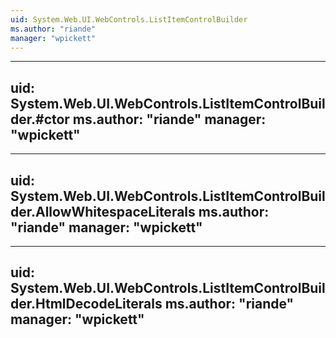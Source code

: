 ```yaml
---
uid: System.Web.UI.WebControls.ListItemControlBuilder
ms.author: "riande"
manager: "wpickett"
---
```


---
uid: System.Web.UI.WebControls.ListItemControlBuilder.#ctor
ms.author: "riande"
manager: "wpickett"
---

---
uid: System.Web.UI.WebControls.ListItemControlBuilder.AllowWhitespaceLiterals
ms.author: "riande"
manager: "wpickett"
---

---
uid: System.Web.UI.WebControls.ListItemControlBuilder.HtmlDecodeLiterals
ms.author: "riande"
manager: "wpickett"
---
